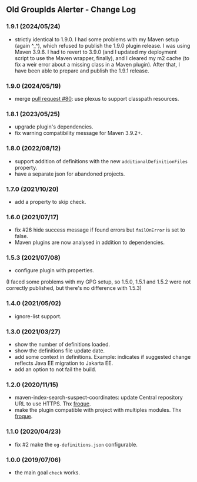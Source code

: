 ## Old GroupIds Alerter - Change Log

### 1.9.1 (2024/05/24)
* strictly identical to 1.9.0. I had some problems with my Maven setup (again ^_^), which refused to publish the 1.9.0 plugin release. I was using Maven 3.9.6. I had to revert to 3.9.0 (and I updated my deployment script to use the Maven wrapper, finally), and I cleared my m2 cache (to fix a weir error about a missing class in a Maven plugin). After that, I have been able to prepare and publish the 1.9.1 release.

### 1.9.0 (2024/05/19)
* merge [pull request #80](https://github.com/jonathanlermitage/oga-maven-plugin/pull/80): use plexus to support classpath resources.

### 1.8.1 (2023/05/25)
* upgrade plugin's dependencies.
* fix warning compatibility message for Maven 3.9.2+.

### 1.8.0 (2022/08/12)
* support addition of definitions with the new `additionalDefinitionFiles` property.
* have a separate json for abandoned projects.

### 1.7.0 (2021/10/20)
* add a property to skip check.

### 1.6.0 (2021/07/17)
* fix #26 hide success message if found errors but `failOnError` is set to false.
* Maven plugins are now analysed in addition to dependencies.

### 1.5.3 (2021/07/08)
* configure plugin with properties.

(I faced some problems with my GPG setup, so 1.5.0, 1.5.1 and 1.5.2 were not correctly published, but there's no difference with 1.5.3)

### 1.4.0 (2021/05/02)
* ignore-list support.

### 1.3.0 (2021/03/27)
* show the number of definitions loaded.
* show the definitions file update date.
* add some context in definitions. Example: indicates if suggested change reflects Java EE migration to Jakarta EE.
* add an option to not fail the build.

### 1.2.0 (2020/11/15)
* maven-index-search-suspect-coordinates: update Central repository URL to use HTTPS. Thx [froque](https://github.com/froque).
* make the plugin compatible with project with multiples modules. Thx [froque](https://github.com/froque).

### 1.1.0 (2020/04/23)
* fix #2 make the `og-definitions.json` configurable.

### 1.0.0 (2019/07/06)
* the main goal `check` works.

